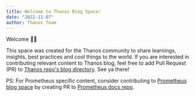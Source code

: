 ```yaml
---
title: Welcome to Thanos Blog Space!
date: "2022-11-07"
author: Thanos Team
---
```


Welcome 👋🏼

This space was created for the Thanos community to share learnings, insights, best practices and cool things to the world. If you are interested in contributing relevant content to Thanos blog, feel free to add Pull Request (PR) to [Thanos repo's blog directory](http://github.com/thanos-io/thanos). See ya there!

PS: For Prometheus specific content, consider contributing to [Prometheus blog space](https://prometheus.io/blog/) by creating PR to [Prometheus docs repo](https://github.com/prometheus/docs/tree/main/blog-posts).
